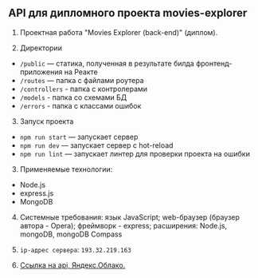 ## API для дипломного проекта movies-explorer

1. Проектная работа "Movies Explorer (back-end)" (диплом).

2. Директории
- <code>/public</code> — статика, полученная в результате билда фронтенд-приложения на Реакте
- <code>/routes</code> — папка с файлами роутера
- <code>/controllers</code> - папка с контролерами
- <code>/models</code> - папка со схемами БД
- <code>/errors</code> - папка с классами ошибок

3. Запуск проекта
- <code>npm run start</code> — запускает сервер
- <code>npm run dev</code> — запускает сервер с hot-reload
- <code>npm run lint</code> — запускает линтер для проверки проекта на ошибки

3. Применяемые технологии:
  - Node.js
  - express.js
  - MongoDB

4. Системные требования: язык JavaScript; web-браузер (браузер автора - Opera); фреймворк - express; расширения: Node.js, mongoDB, mongoDB Compass

5. `ip-адрес сервера`: <code>193.32.219.163</code>

6. [Ссылка на api, Яндекс.Облако.](https://api.antoshkow.movies-exp.nomoredomains.monster/ "Ссылка на деплой.")
